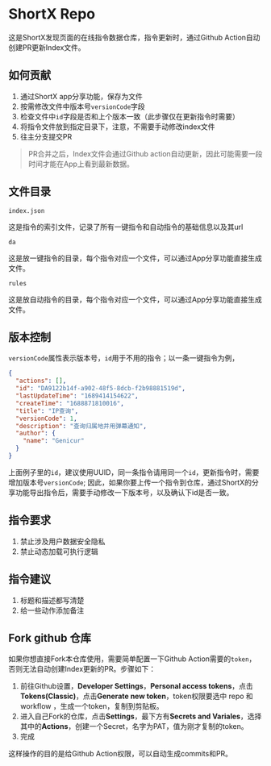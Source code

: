 # ShortX Repo

这是ShortX发现页面的在线指令数据仓库，指令更新时，通过Github Action自动创建PR更新Index文件。


## 如何贡献

1. 通过ShortX app分享功能，保存为文件
2. 按需修改文件中版本号`versionCode`字段
3. 检查文件中`id`字段是否和上个版本一致（此步骤仅在更新指令时需要）
4. 将指令文件放到指定目录下，注意，不需要手动修改index文件
5. 往主分支提交PR

> PR合并之后，Index文件会通过Github action自动更新，因此可能需要一段时间才能在App上看到最新数据。

## 文件目录

`index.json`

这是指令的索引文件，记录了所有一键指令和自动指令的基础信息以及其url

`da`

这是放一键指令的目录，每个指令对应一个文件，可以通过App分享功能直接生成文件。

`rules`

这是放自动指令的目录，每个指令对应一个文件，可以通过App分享功能直接生成文件。


## 版本控制

`versionCode`属性表示版本号，`id`用于不用的指令；以一条一键指令为例，

```json
{
  "actions": [],
  "id": "DA9122b14f-a902-48f5-8dcb-f2b98881519d",
  "lastUpdateTime": "1689414154622",
  "createTime": "1688871810016",
  "title": "IP查询",
  "versionCode": 1,
  "description": "查询归属地并用弹幕通知",
  "author": {
    "name": "Genicur"
  }
}
```

上面例子里的`id`，建议使用UUID，同一条指令请用同一个`id`，更新指令时，需要增加版本号`versionCode`;
因此，如果你要上传一个指令到仓库，通过ShortX的分享功能导出指令后，需要手动修改一下版本号，以及确认下id是否一致。


## 指令要求

1. 禁止涉及用户数据安全隐私
2. 禁止动态加载可执行逻辑

## 指令建议

1. 标题和描述都写清楚
2. 给一些动作添加备注


## Fork github 仓库

如果你想直接Fork本仓库使用，需要简单配置一下Github Action需要的`token`，否则无法自动创建Index更新的PR。步骤如下：

1. 前往Github设置，**Developer Settings**，**Personal access tokens**，点击**Tokens(Classic)**，点击**Generate new token**，token权限要选中 repo 和 workflow ，生成一个token，复制到剪贴板。
2. 进入自己Fork的仓库，点击**Settings**，最下方有**Secrets and Variales**，选择其中的**Actions**，创建一个Secret，名字为PAT，值为刚才复制的token。
3. 完成

这样操作的目的是给Github Action权限，可以自动生成commits和PR。
